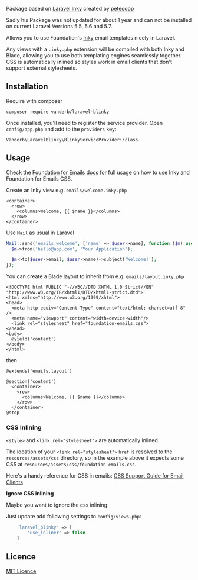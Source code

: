 Package based on [Laravel Inky](https://github.com/petecoop/laravel-inky) created by [petecoop](https://github.com/petecoop)

Sadly his Package was not updated for about 1 year and can not be installed on current Laravel Versions 5.5, 5.6 and 5.7.

Allows you to use Foundation's [Inky](http://foundation.zurb.com/emails/docs/inky.html) email templates nicely in Laravel.

Any views with a `.inky.php` extension will be compiled with both Inky and Blade, allowing you to use both templating engines seamlessly together. CSS is automatically inlined so styles work in email clients that don't support external stylesheets.

## Installation

Require with composer
```
composer require vanderb/laravel-blinky
```

Once installed, you'll need to register the service provider. Open `config/app.php` and add to the `providers` key:

```
Vanderb\LaravelBlinky\BlinkyServiceProvider::class
```

## Usage

Check the [Foundation for Emails docs](http://foundation.zurb.com/emails/docs/index.html) for full usage on how to use Inky and Foundation for Emails CSS.

Create an Inky view e.g. `emails/welcome.inky.php`

```blade
<container>
  <row>
    <columns>Welcome, {{ $name }}</columns>
  </row>
</container>
```

Use `Mail` as usual in Laravel

```php
Mail::send('emails.welcome', ['name' => $user->name], function ($m) use ($user) {
  $m->from('hello@app.com', 'Your Application');

  $m->to($user->email, $user->name)->subject('Welcome!');
});
```

You can create a Blade layout to inherit from e.g. `emails/layout.inky.php`

```blade
<!DOCTYPE html PUBLIC "-//W3C//DTD XHTML 1.0 Strict//EN" "http://www.w3.org/TR/xhtml1/DTD/xhtml1-strict.dtd">
<html xmlns="http://www.w3.org/1999/xhtml">
<head>
  <meta http-equiv="Content-Type" content="text/html; charset=utf-8" />
  <meta name="viewport" content="width=device-width"/>
  <link rel="stylesheet" href="foundation-emails.css">
</head>
<body>
  @yield('content')
</body>
</html>
```

then

```blade
@extends('emails.layout')

@section('content')
  <container>
    <row>
      <columns>Welcome, {{ $name }}</columns>
    </row>
  </container>
@stop
```

### CSS Inlining

`<style>` and `<link rel="stylesheet">` are automatically inlined.

The location of your `<link rel="stylesheet">` `href` is resolved to the `resources/assets/css` directory, so in the example above it expects some CSS at `resources/assets/css/foundation-emails.css`.

Here's a handy reference for CSS in emails: [CSS Support Guide for Email Clients](https://www.campaignmonitor.com/css/)

**Ignore CSS inlining**

Maybe you want to ignore the css inlining. 

Just update add following settings to `config/views.php`:

```php
    'laravel_blinky' => [
        'use_inliner' => false
    ]
```



## Licence

[MIT Licence](LICENCE)

